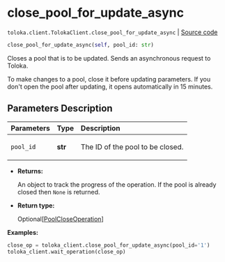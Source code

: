 # close_pool_for_update_async
`toloka.client.TolokaClient.close_pool_for_update_async` | [Source code](https://github.com/Toloka/toloka-kit/blob/v1.1.3/src/client/__init__.py#L1402)

```python
close_pool_for_update_async(self, pool_id: str)
```

Closes a pool that is to be updated. Sends an asynchronous request to Toloka.


To make changes to a pool, close it before updating parameters.
If you don't open the pool after updating, it opens automatically in 15 minutes.

## Parameters Description

| Parameters | Type | Description |
| :----------| :----| :-----------|
`pool_id`|**str**|<p>The ID of the pool to be closed.</p>

* **Returns:**

  An object to track the progress of the operation. If the pool is already closed then `None` is returned.

* **Return type:**

  Optional\[[PoolCloseOperation](toloka.client.operations.PoolCloseOperation.md)\]

**Examples:**


```python
close_op = toloka_client.close_pool_for_update_async(pool_id='1')
toloka_client.wait_operation(close_op)
```
